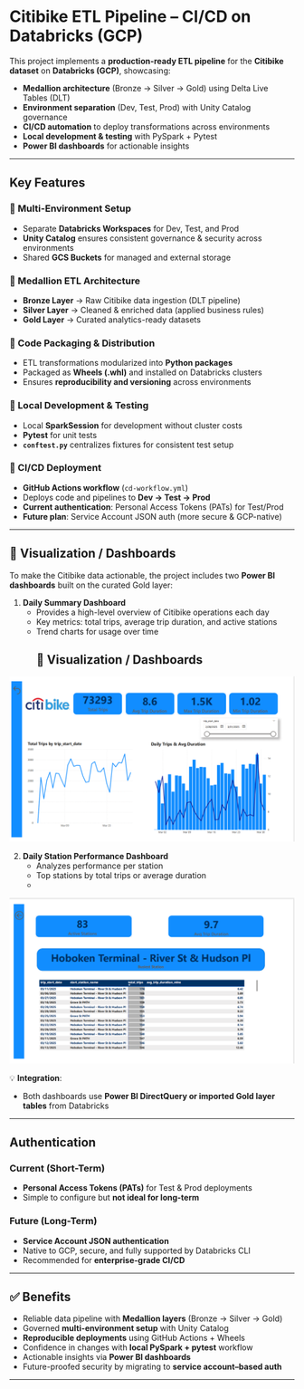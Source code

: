 # Citibike ETL Pipeline – CI/CD on Databricks (GCP)

This project implements a **production-ready ETL pipeline** for the **Citibike dataset** on **Databricks (GCP)**, showcasing:

- **Medallion architecture** (Bronze → Silver → Gold) using Delta Live Tables (DLT)  
- **Environment separation** (Dev, Test, Prod) with Unity Catalog governance  
- **CI/CD automation** to deploy transformations across environments  
- **Local development & testing** with PySpark + Pytest  
- **Power BI dashboards** for actionable insights  

---

## Key Features

### 🔹 Multi-Environment Setup
- Separate **Databricks Workspaces** for Dev, Test, and Prod  
- **Unity Catalog** ensures consistent governance & security across environments  
- Shared **GCS Buckets** for managed and external storage  

### 🔹 Medallion ETL Architecture
- **Bronze Layer** → Raw Citibike data ingestion (DLT pipeline)  
- **Silver Layer** → Cleaned & enriched data (applied business rules)  
- **Gold Layer** → Curated analytics-ready datasets  

### 🔹 Code Packaging & Distribution
- ETL transformations modularized into **Python packages**  
- Packaged as **Wheels (.whl)** and installed on Databricks clusters  
- Ensures **reproducibility and versioning** across environments  

### 🔹 Local Development & Testing
- Local **SparkSession** for development without cluster costs  
- **Pytest** for unit tests  
- **`conftest.py`** centralizes fixtures for consistent test setup  

### 🔹 CI/CD Deployment
- **GitHub Actions workflow** (`cd-workflow.yml`)  
- Deploys code and pipelines to **Dev → Test → Prod**  
- **Current authentication**: Personal Access Tokens (PATs) for Test/Prod  
- **Future plan**: Service Account JSON auth (more secure & GCP-native)  

---

## 🔹 Visualization / Dashboards

To make the Citibike data actionable, the project includes two **Power BI dashboards** built on the curated Gold layer:

1. **Daily Summary Dashboard**  
   - Provides a high-level overview of Citibike operations each day  
   - Key metrics: total trips, average trip duration, and active stations  
   - Trend charts for usage over time
     ## 🔹 Visualization / Dashboards

![Daily Summary Dashboard](https://github.com/Uche-anya/citibike_project/blob/main/dashboards/daily%20ride%20summary.png?raw=true)

2. **Daily Station Performance Dashboard**  
   - Analyzes performance per station  
   - Top stations by total trips or average duration
   - 
  ![Daily Station Performance Dashboard](https://github.com/Uche-anya/citibike_project/blob/main/dashboards/daily%20station%20performance.png?raw=true)

💡 **Integration**:  
- Both dashboards use **Power BI DirectQuery or imported Gold layer tables** from Databricks    

---

## Authentication

### Current (Short-Term)
- **Personal Access Tokens (PATs)** for Test & Prod deployments  
- Simple to configure but **not ideal for long-term**  

### Future (Long-Term)
- **Service Account JSON authentication**  
- Native to GCP, secure, and fully supported by Databricks CLI  
- Recommended for **enterprise-grade CI/CD**  

---

## ✅ Benefits
- Reliable data pipeline with **Medallion layers** (Bronze → Silver → Gold)  
- Governed **multi-environment setup** with Unity Catalog  
- **Reproducible deployments** using GitHub Actions + Wheels  
- Confidence in changes with **local PySpark + pytest** workflow  
- Actionable insights via **Power BI dashboards**  
- Future-proofed security by migrating to **service account–based auth**  

---

